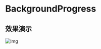 # BackgroundProgress

## 效果演示
![img](https://github.com/linheimx/BackgroundProgress/blob/master/art/sr.gif)
